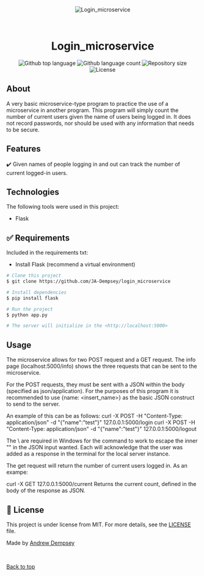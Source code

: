 <div align="center" id="top"> 
  <img src="./.github/app.gif" alt="Login_microservice" />

  &#xa0;

  <!-- <a href="https://login_microservice.netlify.app">Demo</a> -->
</div>

<h1 align="center">Login_microservice</h1>

<p align="center">
  <img alt="Github top language" src="https://img.shields.io/github/languages/top/JA-Dempsey/login_microservice?color=56BEB8">

  <img alt="Github language count" src="https://img.shields.io/github/languages/count/JA-Dempsey/login_microservice?color=56BEB8">

  <img alt="Repository size" src="https://img.shields.io/github/repo-size/JA-Dempsey/login_microservice?color=56BEB8">

  <img alt="License" src="https://img.shields.io/github/license/JA-Dempsey/login_microservice?color=56BEB8">

  <!-- <img alt="Github issues" src="https://img.shields.io/github/issues/JA-Dempsey/login_microservice?color=56BEB8" /> -->

  <!-- <img alt="Github forks" src="https://img.shields.io/github/forks/JA-Dempsey/login_microservice?color=56BEB8" /> -->

  <!-- <img alt="Github stars" src="https://img.shields.io/github/stars/JA-Dempsey/login_microservice?color=56BEB8" /> -->
</p>

<!-- Status -->

<!-- <h4 align="center"> 
	🚧  Login_microservice 🚀 Under construction...  🚧
</h4> 

<hr> -->
## About ##

A very basic microservice-type program to practice the use of a microservice in another program. This 
program will simply count the number of current users given the name of users being logged in. It does
not record passwords, nor should be used with any information that needs to be secure.

## Features ##

:heavy_check_mark: Given names of people logging in and out can track the number
of current logged-in users.


## Technologies ##

The following tools were used in this project:

- Flask

## :white_check_mark: Requirements ##

Included in the requirements txt:
- Install Flask (recommend a virtual environment)


```bash
# Clone this project
$ git clone https://github.com/JA-Dempsey/login_microservice

# Install dependencies
$ pip install flask

# Run the project
$ python app.py

# The server will initialize in the <http://localhost:5000>
```

## Usage ##

The microservice allows for two POST request and a GET request. The info page (localhost:5000/info) shows
the three requests that can be sent to the microservice.

For the POST requests, they must be sent with a JSON within the body (specified as json/application).
For the purposes of this program it is recommended to use {name: <insert_name>} as the basic JSON construct
to send to the server.

An example of this can be as follows:
curl -X POST -H "Content-Type: application/json" -d "{\"name\":\"test\"}" 127.0.0.1:5000/login
curl -X POST -H "Content-Type: application/json" -d "{\"name\":\"test\"}" 127.0.0.1:5000/logout

The \ are required in Windows for the command to work to escape the inner "" in the JSON input wanted.
Each will acknowledge that the user was added as a response in the terminal for the local server instance.

The get request will return the number of current users logged in.
As an exampe:

curl -X GET  127.0.0.1:5000/current
Returns the current count, defined in the body of the response as JSON.

## :memo: License ##

This project is under license from MIT. For more details, see the [LICENSE](LICENSE.md) file.


Made by <a href="https://github.com/JA-Dempsey" target="_blank">Andrew Dempsey</a>

&#xa0;

<a href="#top">Back to top</a>
